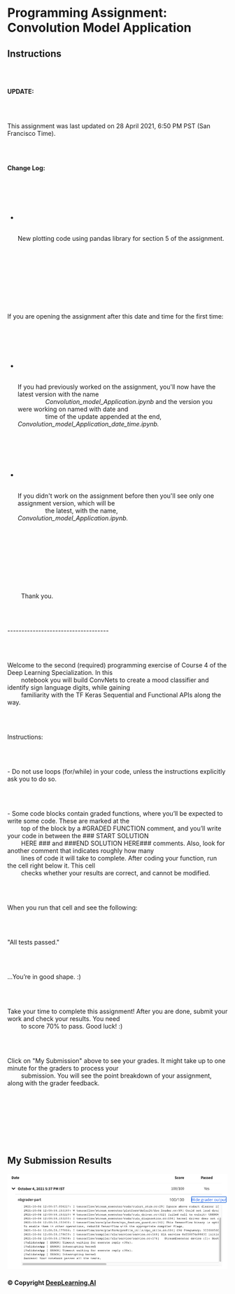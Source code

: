 # Programming Assignment: Convolution Model Application

## Instructions

<div class="cmlToHtml-content-container" style="white-space: pre-wrap">
    <p><strong>UPDATE:</strong></p>
    <p>This assignment was last updated on 28 April 2021, 6:50 PM PST (San Francisco Time).&nbsp;</p>
    <p><strong>Change Log:</strong></p>
    <ul>
        <li>
            <p>New plotting code using pandas library for section 5 of the assignment.
            </p>
        </li>
    </ul>
    <p>If you are opening the assignment after this date and time for the first time:</p>
    <ul>
        <li>
            <p>If you had previously worked on the assignment, you'll now have the latest version with the name
                <em>Convolution_model_Application.ipynb </em>and the version you were working on named with date and
                time of the update appended at the end, <em>Convolution_model_Application_date_time.ipynb.</em>
            </p>
        </li>
        <li>
            <p>If you didn't work on the assignment before then you'll see only one assignment version, which will be
                the latest, with the name, <em>Convolution_model_Application.ipynb.</em></p>
        </li>
    </ul>
    <p>
        Thank you.</p>
    <p>------------------------------------</p>
    <p>Welcome to the second (required) programming exercise of Course 4 of the Deep Learning Specialization. In this
        notebook you will build ConvNets to create a mood classifier and identify sign language digits, while gaining
        familiarity with the TF Keras Sequential and Functional APIs along the way. </p>
    <p>Instructions:</p>
    <p>- Do not use loops (for/while) in your code, unless the instructions explicitly ask you to do so.</p>
    <p>- Some code blocks contain graded functions, where you’ll be expected to write some code. These are marked at the
        top of the block by a #GRADED FUNCTION comment, and you’ll write your code in between the ### START SOLUTION
        HERE ### and ###END SOLUTION HERE### comments. Also, look for another comment that indicates roughly how many
        lines of code it will take to complete. After coding your function, run the cell right below it. This cell
        checks whether your results are correct, and cannot be modified.</p>
    <p>When you run that cell and see the following:&nbsp;</p>
    <p>"All tests passed."</p>
    <p>...You’re in good shape. :)&nbsp;</p>
    <p>Take your time to complete this assignment! After you are done, submit your work and check your results. You need
        to score 70% to pass. Good luck! :)&nbsp;</p>
    <p>Click on "My Submission" above to see your grades. It might take up to one minute for the graders to process your
        submission. You will see the point breakdown of your assignment, along with the grader feedback.</p>
    <p></p>
    <p></p>
</div>

## My Submission Results

<img src="images/week1.2_results.png" />

#### © Copyright [DeepLearning.AI](https://www.coursera.org/learn/applied-data-science-capstone?specialization=ibm-data-science)